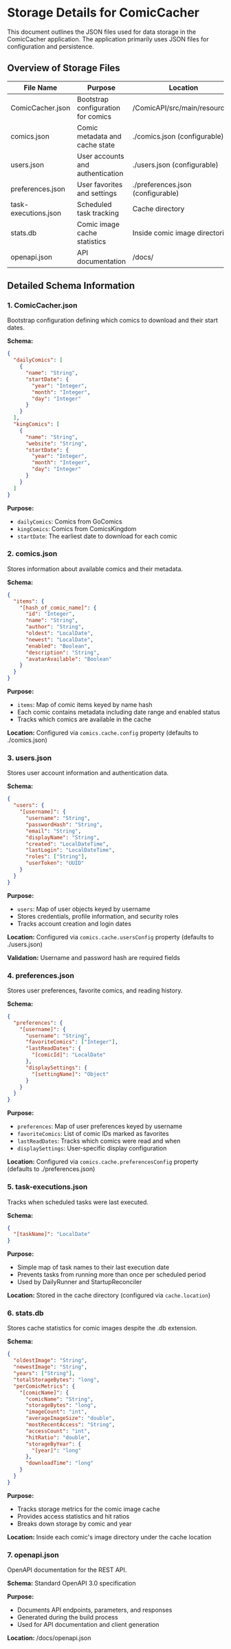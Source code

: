 # Storage Details for ComicCacher

This document outlines the JSON files used for data storage in the ComicCacher application. The application primarily uses JSON files for configuration and persistence.

## Overview of Storage Files

| File Name | Purpose | Location | Read/Written By |
|-----------|---------|----------|----------------|
| ComicCacher.json | Bootstrap configuration for comics | /ComicAPI/src/main/resources/ | CacherConfigLoader |
| comics.json | Comic metadata and cache state | ./comics.json (configurable) | JsonConfigWriter |
| users.json | User accounts and authentication | ./users.json (configurable) | UserConfigWriter |
| preferences.json | User favorites and settings | ./preferences.json (configurable) | PreferenceConfigWriter |
| task-executions.json | Scheduled task tracking | Cache directory | TaskExecutionTrackerImpl |
| stats.db | Comic image cache statistics | Inside comic image directories | ImageCacheStatsUpdater |
| openapi.json | API documentation | /docs/ | Generated during build |

## Detailed Schema Information

### 1. ComicCacher.json

Bootstrap configuration defining which comics to download and their start dates.

**Schema:**
```json
{
  "dailyComics": [
    {
      "name": "String",
      "startDate": {
        "year": "Integer",
        "month": "Integer",
        "day": "Integer"
      }
    }
  ],
  "kingComics": [
    {
      "name": "String", 
      "website": "String",
      "startDate": {
        "year": "Integer",
        "month": "Integer",
        "day": "Integer"
      }
    }
  ]
}
```

**Purpose:** 
- `dailyComics`: Comics from GoComics
- `kingComics`: Comics from ComicsKingdom
- `startDate`: The earliest date to download for each comic

### 2. comics.json

Stores information about available comics and their metadata.

**Schema:**
```json
{
  "items": {
    "[hash_of_comic_name]": {
      "id": "Integer",
      "name": "String",
      "author": "String",
      "oldest": "LocalDate",
      "newest": "LocalDate",
      "enabled": "Boolean",
      "description": "String",
      "avatarAvailable": "Boolean"
    }
  }
}
```

**Purpose:** 
- `items`: Map of comic items keyed by name hash
- Each comic contains metadata including date range and enabled status
- Tracks which comics are available in the cache

**Location:** Configured via `comics.cache.config` property (defaults to ./comics.json)

### 3. users.json

Stores user account information and authentication data.

**Schema:**
```json
{
  "users": {
    "[username]": {
      "username": "String",
      "passwordHash": "String",
      "email": "String",
      "displayName": "String",
      "created": "LocalDateTime",
      "lastLogin": "LocalDateTime",
      "roles": ["String"],
      "userToken": "UUID"
    }
  }
}
```

**Purpose:**
- `users`: Map of user objects keyed by username
- Stores credentials, profile information, and security roles
- Tracks account creation and login dates

**Location:** Configured via `comics.cache.usersConfig` property (defaults to ./users.json)

**Validation:** Username and password hash are required fields

### 4. preferences.json

Stores user preferences, favorite comics, and reading history.

**Schema:**
```json
{
  "preferences": {
    "[username]": {
      "username": "String",
      "favoriteComics": ["Integer"],
      "lastReadDates": {
        "[comicId]": "LocalDate"
      },
      "displaySettings": {
        "[settingName]": "Object"
      }
    }
  }
}
```

**Purpose:**
- `preferences`: Map of user preferences keyed by username
- `favoriteComics`: List of comic IDs marked as favorites
- `lastReadDates`: Tracks which comics were read and when
- `displaySettings`: User-specific display configuration

**Location:** Configured via `comics.cache.preferencesConfig` property (defaults to ./preferences.json)

### 5. task-executions.json

Tracks when scheduled tasks were last executed.

**Schema:**
```json
{
  "[taskName]": "LocalDate"
}
```

**Purpose:**
- Simple map of task names to their last execution date
- Prevents tasks from running more than once per scheduled period
- Used by DailyRunner and StartupReconciler

**Location:** Stored in the cache directory (configured via `cache.location`)

### 6. stats.db

Stores cache statistics for comic images despite the .db extension.

**Schema:**
```json
{
  "oldestImage": "String",
  "newestImage": "String",
  "years": ["String"],
  "totalStorageBytes": "long",
  "perComicMetrics": {
    "[comicName]": {
      "comicName": "String",
      "storageBytes": "long",
      "imageCount": "int",
      "averageImageSize": "double",
      "mostRecentAccess": "String",
      "accessCount": "int",
      "hitRatio": "double",
      "storageByYear": {
        "[year]": "long"
      },
      "downloadTime": "long"
    }
  }
}
```

**Purpose:**
- Tracks storage metrics for the comic image cache
- Provides access statistics and hit ratios
- Breaks down storage by comic and year

**Location:** Inside each comic's image directory under the cache location

### 7. openapi.json

OpenAPI documentation for the REST API.

**Schema:** Standard OpenAPI 3.0 specification

**Purpose:**
- Documents API endpoints, parameters, and responses
- Generated during the build process
- Used for API documentation and client generation

**Location:** /docs/openapi.json